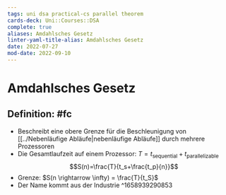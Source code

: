 ```yaml
---
tags: uni dsa practical-cs parallel theorem
cards-deck: Uni::Courses::DSA
complete: true
aliases: Amdahlsches Gesetz
linter-yaml-title-alias: Amdahlsches Gesetz
date: 2022-07-27
mod-date: 2022-09-10
---
```


# Amdahlsches Gesetz

## Definition: #fc
- Beschreibt eine obere Grenze für die Beschleunigung von [[../Nebenläufige Abläufe|nebenläufige Abläufe]] durch mehrere Prozessoren
- Die Gesamtlaufzeit auf einem Prozessor: $T=t_{\text{sequential}}+t_{\text{parallelizable}}$
$$S(n)=\frac{T}{t_s+\frac{t_p}{n}}$$
- Grenze: $S(n \rightarrow \infty) = \frac{T}{t_S}$
- Der Name kommt aus der Industrie
^1658939290853
